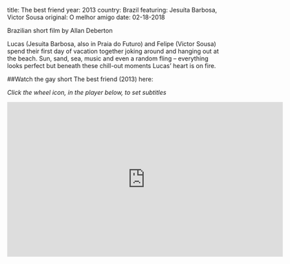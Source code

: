 title: The best friend
year: 2013
country: Brazil
featuring: Jesuíta Barbosa, Victor Sousa
original: O melhor amigo
date: 02-18-2018

Brazilian short film by Allan Deberton

Lucas (Jesuita Barbosa, also in Praia do Futuro) and Felipe (Victor Sousa) spend their first day of vacation together joking around and hanging out at the beach. Sun, sand, sea, music and even a random fling – everything looks perfect but beneath these chill-out moments Lucas’ heart is on fire.

##Watch  the gay short The best friend (2013) here:

*Click the wheel icon, in the player below, to set subtitles*

<iframe src="https://player.vimeo.com/video/90281425" width="640" height="360" frameborder="0" webkitallowfullscreen mozallowfullscreen allowfullscreen></iframe>
